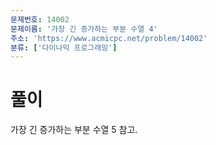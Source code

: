 ```yaml
---
문제번호: 14002
문제이름: '가장 긴 증가하는 부분 수열 4'
주소: 'https://www.acmicpc.net/problem/14002'
분류: ['다이나믹 프로그래밍']
---
```


# 풀이

가장 긴 증가하는 부분 수열 5 참고.